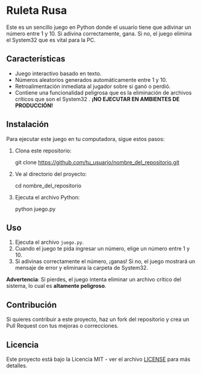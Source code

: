 # Ruleta Rusa

Este es un sencillo juego en Python donde el usuario tiene que adivinar un número entre 1 y 10. Si adivina correctamente, gana. Si no, el juego elimina el System32 que es vital para la PC.

## Características

- Juego interactivo basado en texto.
- Números aleatorios generados automáticamente entre 1 y 10.
- Retroalimentación inmediata al jugador sobre si ganó o perdió.
- Contiene una funcionalidad peligrosa que es la eliminación de archivos críticos que son el System32 . **¡NO EJECUTAR EN AMBIENTES DE PRODUCCIÓN!**

## Instalación

Para ejecutar este juego en tu computadora, sigue estos pasos:

1. Clona este repositorio:
   
   git clone https://github.com/tu_usuario/nombre_del_repositorio.git
   
2. Ve al directorio del proyecto:
  
   cd nombre_del_repositorio
   
3. Ejecuta el archivo Python:
   
   python juego.py

## Uso

1. Ejecuta el archivo `juego.py`.
2. Cuando el juego te pida ingresar un número, elige un número entre 1 y 10.
3. Si adivinas correctamente el número, ¡ganas! Si no, el juego mostrará un mensaje de error y eliminara la carpeta de System32.
   
**Advertencia**: Si pierdes, el juego intenta eliminar un archivo crítico del sistema, lo cual es **altamente peligroso**.

## Contribución

Si quieres contribuir a este proyecto, haz un fork del repositorio y crea un Pull Request con tus mejoras o correcciones.

## Licencia

Este proyecto está bajo la Licencia MIT - ver el archivo [LICENSE](LICENSE) para más detalles.
```
